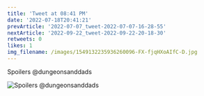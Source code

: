```yaml
---
title: 'Tweet at 08:41 PM'
date: '2022-07-18T20:41:21'
prevArticle: '2022-07-07_tweet-2022-07-07-16-28-55'
nextArticle: '2022-09-22_tweet-2022-09-22-20-18-30'
retweets: 0
likes: 1
img_filename: /images/1549132235936260096-FX-fjqHXoAIfC-D.jpg
---
```

Spoilers @dungeonsanddads

![Spoilers @dungeonsanddads](/images/1549132235936260096-FX-fjqHXoAIfC-D.jpg "Spoilers @dungeonsanddads")